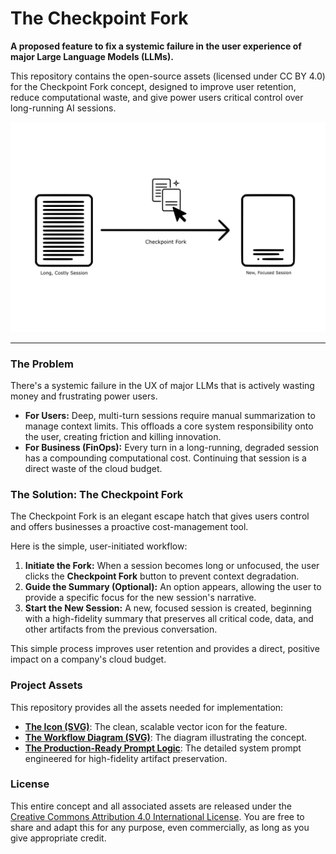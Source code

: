 # The Checkpoint Fork

**A proposed feature to fix a systemic failure in the user experience of major Large Language Models (LLMs).**

This repository contains the open-source assets (licensed under CC BY 4.0) for the Checkpoint Fork concept, designed to improve user retention, reduce computational waste, and give power users critical control over long-running AI sessions.

![Workflow Diagram](workflow.png)

---

### The Problem

There's a systemic failure in the UX of major LLMs that is actively wasting money and frustrating power users.

-   **For Users:** Deep, multi-turn sessions require manual summarization to manage context limits. This offloads a core system responsibility onto the user, creating friction and killing innovation.
-   **For Business (FinOps):** Every turn in a long-running, degraded session has a compounding computational cost. Continuing that session is a direct waste of the cloud budget.

### The Solution: The Checkpoint Fork

The Checkpoint Fork is an elegant escape hatch that gives users control and offers businesses a proactive cost-management tool.

Here is the simple, user-initiated workflow:
1.  **Initiate the Fork:** When a session becomes long or unfocused, the user clicks the **Checkpoint Fork** button to prevent context degradation.
2.  **Guide the Summary (Optional):** An option appears, allowing the user to provide a specific focus for the new session's narrative.
3.  **Start the New Session:** A new, focused session is created, beginning with a high-fidelity summary that preserves all critical code, data, and other artifacts from the previous conversation.

This simple process improves user retention and provides a direct, positive impact on a company's cloud budget.

### Project Assets

This repository provides all the assets needed for implementation:

*   **[The Icon (SVG)](icon.svg)**: The clean, scalable vector icon for the feature.
*   **[The Workflow Diagram (SVG)](workflow.svg)**: The diagram illustrating the concept.
*   **[The Production-Ready Prompt Logic](PROMPT.md)**: The detailed system prompt engineered for high-fidelity artifact preservation.

### License

This entire concept and all associated assets are released under the [Creative Commons Attribution 4.0 International License](LICENSE). You are free to share and adapt this for any purpose, even commercially, as long as you give appropriate credit.
